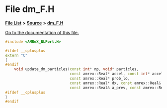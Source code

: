 
# File dm\_F.H

[**File List**](files.md) **>** [**Source**](dir_74389ed8173ad57b461b9d623a1f3867.md) **>** [**dm\_F.H**](dm__F_8H.md)

[Go to the documentation of this file.](dm__F_8H.md) 


````cpp
#include <AMReX_BLFort.H>

#ifdef __cplusplus
extern "C"
{
#endif
    void update_dm_particles(const int* np, void* particles,
                             const amrex::Real* accel, const int* accel_lo, const int* accel_hi,
                             const amrex::Real* prob_lo, 
                             const amrex::Real* dx, const amrex::Real& dt, 
                             const amrex::Real& a_prev, const amrex::Real& a_cur, const int* do_move);
#ifdef __cplusplus
}
#endif
````

